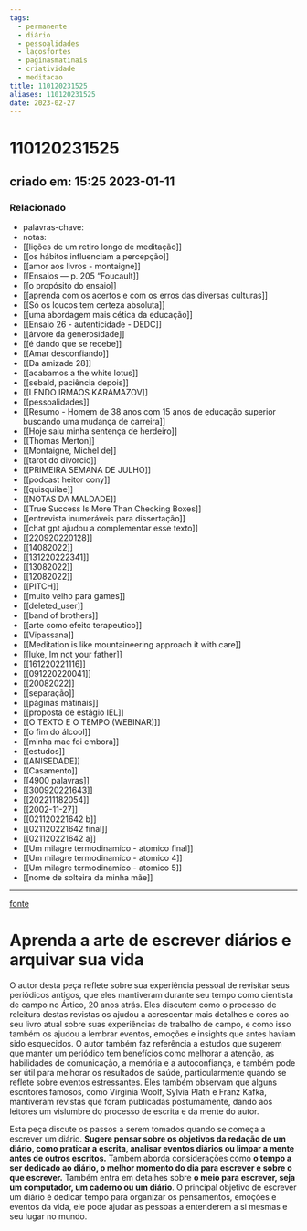 ```yaml
---
tags:
  - permanente
  - diário
  - pessoalidades
  - laçosfortes
  - paginasmatinais
  - criatividade
  - meditacao
title: 110120231525
aliases: 110120231525
date: 2023-02-27
---
```


# 110120231525

## criado em: 15:25 2023-01-11

### Relacionado

- palavras-chave: 
- notas: 
- [[lições de um retiro longo de meditação]]
- [[os hábitos influenciam a percepção]]
- [[amor aos livros - montaigne]]
- [[Ensaios — p. 205 “Foucault]]
- [[o propósito do ensaio]]
- [[aprenda com os acertos e com os erros das diversas culturas]]
- [[Só os loucos tem certeza absoluta]]
- [[uma abordagem mais cética da educação]]
- [[Ensaio 26 - autenticidade - DEDC]]
- [[árvore da generosidade]]
- [[é dando que se recebe]]
- [[Amar desconfiando]]
- [[Da amizade 28]]
- [[acabamos a the white lotus]]
- [[sebald, paciência depois]]
- [[LENDO IRMAOS KARAMAZOV]]
- [[pessoalidades]]
- [[Resumo - Homem de 38 anos com 15 anos de educação superior buscando uma mudança de carreira]]
- [[Hoje saiu minha sentença de herdeiro]]
- [[Thomas Merton]]
- [[Montaigne, Michel de]]
- [[tarot do divorcio]]
- [[PRIMEIRA SEMANA DE JULHO]]
- [[podcast heitor cony]]
- [[quisquilae]]
- [[NOTAS DA MALDADE]]
- [[True Success Is More Than Checking Boxes]]
- [[entrevista inumeráveis para dissertação]]
- [[chat gpt ajudou a complementar esse texto]]
- [[220920220128]]
- [[14082022]]
- [[131220222341]]
- [[13082022]]
- [[12082022]]
- [[PITCH]]
- [[muito velho para games]]
- [[deleted_user]]
- [[band of brothers]]
- [[arte como efeito terapeutico]]
- [[Vipassana]]
- [[Meditation is like mountaineering approach it with care]]
- [[luke, Im not your father]]
- [[161220221116]]
- [[091220220041]]
- [[20082022]]
- [[separação]]
- [[páginas matinais]]
- [[proposta de estágio IEL]]
- [[O TEXTO E O TEMPO (WEBINAR)]]
- [[o fim do álcool]]
- [[minha mae foi embora]]
- [[estudos]]
- [[ANISEDADE]]
- [[Casamento]]
- [[4900 palavras]]
- [[300920221643]]
- [[202211182054]]
- [[2002-11-27]]
- [[021120221642 b]]
- [[021120221642 final]]
- [[021120221642 a]]
- [[Um milagre termodinamico - atomico final]]
- [[Um milagre termodinamico - atomico 4]]
- [[Um milagre termodinamico - atomico 5]]
- [[nome de solteira da minha mãe]]
---

[fonte](https://psyche.co/ideas/learn-the-art-of-journaling-and-archive-your-life)

# Aprenda a arte de escrever diários e arquivar sua vida

O autor desta peça reflete sobre sua experiência pessoal de revisitar seus periódicos antigos, que eles mantiveram durante seu tempo como cientista de campo no Ártico, 20 anos atrás. Eles discutem como o processo de releitura destas revistas os ajudou a acrescentar mais detalhes e cores ao seu livro atual sobre suas experiências de trabalho de campo, e como isso também os ajudou a lembrar eventos, emoções e insights que antes haviam sido esquecidos. O autor também faz referência a estudos que sugerem que manter um periódico tem benefícios como melhorar a atenção, as habilidades de comunicação, a memória e a autoconfiança, e também pode ser útil para melhorar os resultados de saúde, particularmente quando se reflete sobre eventos estressantes. Eles também observam que alguns escritores famosos, como Virginia Woolf, Sylvia Plath e Franz Kafka, mantiveram revistas que foram publicadas postumamente, dando aos leitores um vislumbre do processo de escrita e da mente do autor.

Esta peça discute os passos a serem tomados quando se começa a escrever um diário. **Sugere pensar sobre os objetivos da redação de um diário, como praticar a escrita, analisar eventos diários ou limpar a mente antes de outros escritos.** Também aborda considerações como **o tempo a ser dedicado ao diário, o melhor momento do dia para escrever e sobre o que escrever.** Também entra em detalhes sobre **o meio para escrever, seja um computador, um caderno ou um diário**. O principal objetivo de escrever um diário é dedicar tempo para organizar os pensamentos, emoções e eventos da vida, ele pode ajudar as pessoas a entenderem a si mesmas e seu lugar no mundo.

